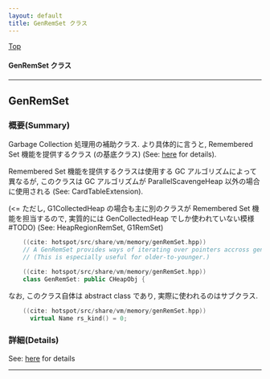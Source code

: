 ```yaml
---
layout: default
title: GenRemSet クラス 
---
```

[Top](../index.html)

#### GenRemSet クラス 



---
## <a name="nok9XVTzqQ" id="nok9XVTzqQ">GenRemSet</a>

### 概要(Summary)
Garbage Collection 処理用の補助クラス.
より具体的に言うと, Remembered Set 機能を提供するクラス (の基底クラス) (See: [here](no3718kvd.html) for details).

Remembered Set 機能を提供するクラスは使用する GC アルゴリズムによって異なるが,
このクラスは GC アルゴリズムが ParallelScavengeHeap 以外の場合に使用される (See: CardTableExtension).

(<= ただし, G1CollectedHeap の場合も主に別のクラスが Remembered Set 機能を担当するので, 
実質的には GenCollectedHeap でしか使われていない模様 #TODO) (See: HeapRegionRemSet, G1RemSet)


```cpp
    ((cite: hotspot/src/share/vm/memory/genRemSet.hpp))
    // A GenRemSet provides ways of iterating over pointers accross generations.
    // (This is especially useful for older-to-younger.)
```


```cpp
    ((cite: hotspot/src/share/vm/memory/genRemSet.hpp))
    class GenRemSet: public CHeapObj {
```

なお, このクラス自体は abstract class であり, 実際に使われるのはサブクラス.

```cpp
    ((cite: hotspot/src/share/vm/memory/genRemSet.hpp))
      virtual Name rs_kind() = 0;
```




### 詳細(Details)
See: [here](../doxygen/classGenRemSet.html) for details

---
